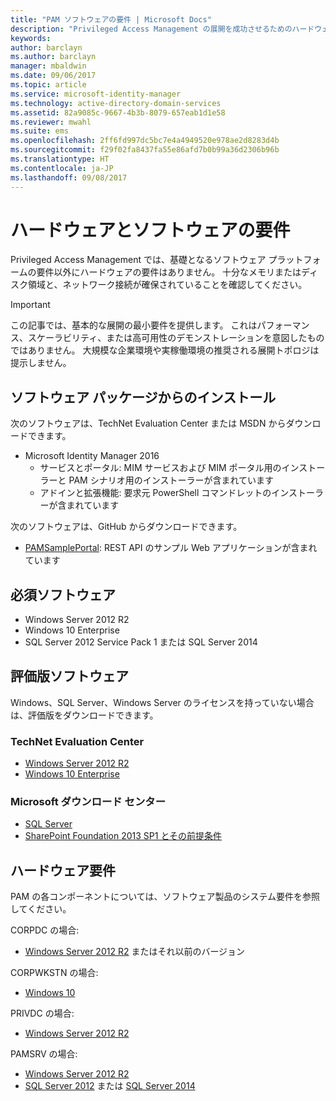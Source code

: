 ```yaml
---
title: "PAM ソフトウェアの要件 | Microsoft Docs"
description: "Privileged Access Management の展開を成功させるためのハードウェアとソフトウェアの要件を確認する"
keywords: 
author: barclayn
ms.author: barclayn
manager: mbaldwin
ms.date: 09/06/2017
ms.topic: article
ms.service: microsoft-identity-manager
ms.technology: active-directory-domain-services
ms.assetid: 82a9085c-9667-4b3b-8079-657eab1d1e58
ms.reviewer: mwahl
ms.suite: ems
ms.openlocfilehash: 2ff6fd997dc5bc7e4a4949520e978ae2d8283d4b
ms.sourcegitcommit: f29f02fa8437fa55e86afd7b0b99a36d2306b96b
ms.translationtype: HT
ms.contentlocale: ja-JP
ms.lasthandoff: 09/08/2017
---
```

# <a name="hardware-and-software-requirements"></a>ハードウェアとソフトウェアの要件

Privileged Access Management では、基礎となるソフトウェア プラットフォームの要件以外にハードウェアの要件はありません。 十分なメモリまたはディスク領域と、ネットワーク接続が確保されていることを確認してください。

>[!IMPORTANT]
この記事では、基本的な展開の最小要件を提供します。 これはパフォーマンス、スケーラビリティ、または高可用性のデモンストレーションを意図したものではありません。 大規模な企業環境や実稼働環境の推奨される展開トポロジは提示しません。

## <a name="installing-from-software-packages"></a>ソフトウェア パッケージからのインストール

次のソフトウェアは、TechNet Evaluation Center または MSDN からダウンロードできます。

- Microsoft Identity Manager 2016
  - サービスとポータル: MIM サービスおよび MIM ポータル用のインストーラーと PAM シナリオ用のインストーラーが含まれています
  - アドインと拡張機能: 要求元 PowerShell コマンドレットのインストーラーが含まれています

次のソフトウェアは、GitHub からダウンロードできます。

- [PAMSamplePortal](https://github.com/Azure/identity-management-samples): REST API のサンプル Web アプリケーションが含まれています

## <a name="required-software"></a>必須ソフトウェア

- Windows Server 2012 R2
- Windows 10 Enterprise
- SQL Server 2012 Service Pack 1 または SQL Server 2014

## <a name="evaluation-software"></a>評価版ソフトウェア

Windows、SQL Server、Windows Server のライセンスを持っていない場合は、評価版をダウンロードできます。

### <a name="technet-evaluation-center"></a>TechNet Evaluation Center

- [Windows Server 2012 R2](https://www.microsoft.com/evalcenter/evaluate-windows-server-2012-r2)
- [Windows 10 Enterprise](https://www.microsoft.com/evalcenter/evaluate-windows-10-enterprise)

### <a name="microsoft-download-center"></a>Microsoft ダウンロード センター

- [SQL Server](https://www.microsoft.com/download/details.aspx?id=29066)  
- [SharePoint Foundation 2013 SP1 とその前提条件](https://www.microsoft.com/download/details.aspx?id=42039)

## <a name="hardware-requirements"></a>ハードウェア要件

PAM の各コンポーネントについては、ソフトウェア製品のシステム要件を参照してください。

CORPDC の場合:

- [Windows Server 2012 R2](https://technet.microsoft.com/library/dn303418.aspx) またはそれ以前のバージョン

CORPWKSTN の場合:

- [Windows 10](https://technet.microsoft.com/windows/dn798752.aspx)

PRIVDC の場合:

- [Windows Server 2012 R2](https://technet.microsoft.com/library/dn303418.aspx)

PAMSRV の場合:

- [Windows Server 2012 R2](https://technet.microsoft.com/library/dn303418.aspx)
- [SQL Server 2012](https://msdn.microsoft.com/library/ms143506(sql.110).aspx) または [SQL Server 2014](https://msdn.microsoft.com/en-us/library/ms143506(v=sql.120).aspx)
